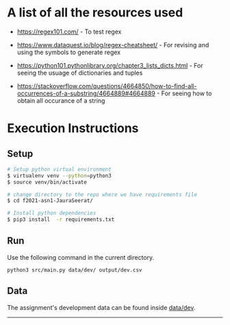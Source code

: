 
#  A list of all the resources used


-   https://regex101.com/ - To test regex

-   https://www.dataquest.io/blog/regex-cheatsheet/ - For revising and using the symbols to generate regex

-   https://python101.pythonlibrary.org/chapter3_lists_dicts.html - For seeing the usuage of dictionaries and tuples

-   https://stackoverflow.com/questions/4664850/how-to-find-all-occurrences-of-a-substring/4664889#4664889 - For seeing how to obtain all occurance of a string


#  Execution Instructions

## Setup

```sh
# Setup python virtual environment
$ virtualenv venv --python=python3
$ source venv/bin/activate

# change directory to the repo where we have requirements file
$ cd f2021-asn1-JauraSeerat/

# Install python dependencies
$ pip3 install  -r requirements.txt 
```

## Run

Use the following command in the current directory.

`python3 src/main.py data/dev/ output/dev.csv`

## Data

The assignment's development data can be found inside [data/dev](data/dev).

---







